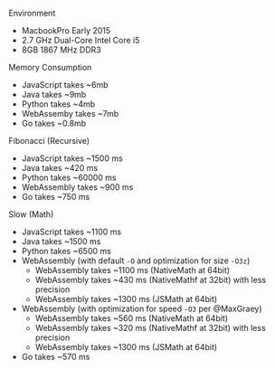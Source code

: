 
Environment

- MacbookPro Early 2015
- 2.7 GHz Dual-Core Intel Core i5
- 8GB 1867 MHz DDR3

Memory Consumption

- JavaScript takes ~6mb
- Java takes ~9mb
- Python takes ~4mb
- WebAssemby takes ~7mb
- Go takes ~0.8mb

Fibonacci (Recursive)

- JavaScript takes ~1500 ms
- Java takes ~420 ms
- Python takes ~60000 ms
- WebAssembly takes ~900 ms
- Go takes ~750 ms

Slow (Math)

- JavaScript takes ~1100 ms
- Java takes ~1500 ms
- Python takes ~6500 ms
- WebAssembly (with default `-O` and optimization for size `-O3z`)
  - WebAssembly takes ~1100 ms (NativeMath at 64bit)
  - WebAssembly takes ~430 ms (NativeMathf at 32bit) with less precision
  - WebAssembly takes ~1300 ms (JSMath at 64bit)
- WebAssembly (with optimization for speed `-O3` per @MaxGraey)
  - WebAssembly takes ~560 ms (NativeMath at 64bit)
  - WebAssembly takes ~320 ms (NativeMathf at 32bit) with less precision
  - WebAssembly takes ~1300 ms (JSMath at 64bit)
- Go takes ~570 ms
